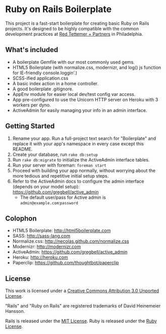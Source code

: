 # Ruby on Rails Boilerplate
This project is a fast-start boilerplate for creating basic Ruby on Rails projects. It's designed to be highly compatible with the common development practices at [Red Tettemer + Partners](http://redtettemer.com) in Philadelphia. 


## What's included
- A boilerplate Gemfile with our most commonly used gems.
- HTML5 Boilerplate (with normalize.css, modernizr, and log() js function for IE-friendly console.loggin'.) 
- SCSS-ified application.css
- A basic index action in a home controller.
- A good boilerplate .gitignore.
- AppEnv module for easier local dev/test config var access.
- App pre-configured to use the Unicorn HTTP server on Heroku with 3 workers per dyno.
- ActiveAdmin for easily managing your info in an admin interface.


## Getting Started
1. Rename your app. Run a full-project text search for "Boilerplate" and replace it with your app's namespace in every case except this README.
2. Create your database, run `rake db:setup`
3. Run `rake db:migrate` to initialize the ActiveAdmin interface tables.
4. Run your server with foreman: `foreman start`
5. Proceed with building your app normally, without worrying about the more tedious and repetitive initial setup steps.
6. Refer to the ActiveAdmin docs to configure the admin interface (depends on your model setup): <https://github.com/gregbell/active_admin>
	- The default user/pass for Active admin is `admin@example.com`:`password`

## Colophon
- HTML5 Boilerplate: <http://html5boilerplate.com>
- SASS: <http://sass-lang.com>
- Normalize.css: <http://necolas.github.com/normalize.css>
- Modernizr: <http://modernizr.com>
- ActiveAdmin: <https://github.com/gregbell/active_admin>
- Heroku: <http://heroku.com>
- Paperclip: <https://github.com/thoughtbot/paperclip>

## License
This work is licensed under a [Creative Commons Attribution 3.0 Unported License](http://creativecommons.org/licenses/by/3.0/deed.en_US).

"Rails" and "Ruby on Rails" are registered trademarks of David Heinemeier Hansson.

Rails is released under the [MIT License](http://www.opensource.org/licenses/mit-license.php). Ruby is released under the [Ruby License](http://www.ruby-lang.org/en/about/license.txt).
